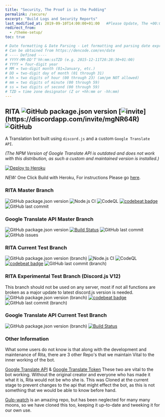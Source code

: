 ```yaml
---
title: "Security, The Proof is in the Pudding"
permalink: /secure/
excerpt: "Build Logs and Security Reports"
last_modified_at: 2019-09-10T14:00:00+01:00   #Please Update, The +00:00 is the Time Zone difference
redirect_from:
  - /theme-setup/
toc: true

# Date formatting & Date Parsing - Let formatting and parsing date expressed in ISO8601 format.
# Can be obtained from https://dencode.com/en/date
# ---- Defined ----
# YYYY-MM-DD'T'hh:mm:ssTZD (e.g. 2015-12-11T20:28:30+01:00)
# YYYY = four-digit year
# MM = two-digit month (01=January, etc.)
# DD = two-digit day of month (01 through 31)
# hh = two digits of hour (00 through 23) (am/pm NOT allowed)
# mm = two digits of minute (00 through 59)
# ss = two digits of second (00 through 59)
# TZD = time zone designator (Z or +hh:mm or -hh:mm)
---
```


## RITA ![GitHub package.json version](https://img.shields.io/github/package-json/v/ZyC0R3/RitaBot?label=Stable%20Version) [![invite](https://img.shields.io/badge/Discord_Support-JOIN-7289DA.svg?)](https://discordapp.com/invite/mgNR64R) ![GitHub](https://img.shields.io/github/license/ZyC0R3/RitaBot.svg) 
A Translation bot built using `discord.js` and a custom `Google Translate API`.

*(The NPM Version of Google Translate API is outdated and does not work with this distribution, as such a custom and maintained version is installed.)* 

[![Deploy to Heroku](https://www.herokucdn.com/deploy/button.png)](https://heroku.com/deploy?template=https://github.com/Zyc0r3/RitaBot)

*NEW:* One Click Build with Heroku, For instructions Please go [here](/deploy/).

### RITA Master Branch
![GitHub package.json version](https://img.shields.io/github/package-json/v/ZyC0R3/RitaBot?label=Stable%20Version)
![Node.js CI](https://github.com/ZyC0R3/RitaBot/workflows/Node.js%20CI/badge.svg?branch=master)
![CodeQL](https://github.com/ZyC0R3/RitaBot/workflows/CodeQL/badge.svg?branch=master)
[![codebeat badge](https://codebeat.co/badges/125a5ce4-4ba1-45cf-95fa-266e1353c331)](https://codebeat.co/projects/github-com-zyc0r3-ritabot-master)
![GitHub last commit](https://img.shields.io/github/last-commit/ZyC0R3/RitaBot.svg)

### Google Translate API Master Branch
![GitHub package.json version](https://img.shields.io/github/package-json/v/ZyC0R3/google-translate-api?label=Stable%20Version)
[![Build Status](https://travis-ci.com/ZyC0R3/google-translate-api.svg?branch=master)](https://travis-ci.com/ZyC0R3/google-translate-api)
![GitHub last commit](https://img.shields.io/github/last-commit/ZyC0R3/google-translate-api)
![GitHub issues](https://img.shields.io/github/issues/ZyC0R3/google-translate-api)

### RITA Current Test Branch
![GitHub package.json version (branch)](https://img.shields.io/github/package-json/v/ZyC0R3/RitaBot/test-branch?label=Test%20Version)
![Node.js CI](https://github.com/ZyC0R3/RitaBot/workflows/Node.js%20CI/badge.svg?branch=test-branch)
![CodeQL](https://github.com/ZyC0R3/RitaBot/workflows/CodeQL/badge.svg?branch=test-branch)
[![codebeat badge](https://codebeat.co/badges/095e56cd-a926-4fa1-91d8-5cb20c11c5c6)](https://codebeat.co/projects/github-com-zyc0r3-ritabot-test-branch)
![GitHub last commit (branch)](https://img.shields.io/github/last-commit/ZyC0R3/RitaBot/test-branch)

### RITA Experimental Test Branch (Discord.js V12)
This branch should not be used on any server, most if not all functions are broken as a major update to latest discord.js version is needed.
![GitHub package.json version (branch)](https://img.shields.io/github/package-json/v/ZyC0R3/RitaBot/test-branch-1.2.2?label=Experimental%20Version)
[![codebeat badge](https://codebeat.co/badges/b72d7b2b-83d0-47cd-a91f-993964c6c564)](https://codebeat.co/projects/github-com-zyc0r3-ritabot-test-branch-1-2-2)
![GitHub last commit (branch)](https://img.shields.io/github/last-commit/ZyC0R3/RitaBot/test-branch-1.2.2)

### Google Translate API Current Test Branch
![GitHub package.json version (branch)](https://img.shields.io/github/package-json/v/ZyC0R3/google-translate-api/test-branch?label=Test%20Version)
[![Build Status](https://travis-ci.com/ZyC0R3/google-translate-api.svg?branch=test-branch)](https://travis-ci.com/ZyC0R3/google-translate-api)

### Other Information

What some users do not know is that along with the development and maintenance of Rita, there are 3 other Repo's that we maintain Vital to the inner working of the bot.

[Google Translate API](https://github.com/ZyC0R3/google-translate-api) & [Google Translate Token](https://github.com/ZyC0R3/google-translate-token) These two are vital to the bot working. Without the original creator and everyone who has made it what it is, Rita would not be who she is. This was Cloned at the current stage to prevent changes to the api that might effect the bot, as this is not something that we would be able to know before hand.


[Gulp-watch](https://github.com/ZyC0R3/gulp-watch) is an amazing repo, but has been neglected for many many moons, so we have cloned this too, keeping it up-to-date and tweeking it for our own use.
